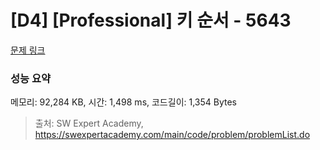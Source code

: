 # [D4] [Professional] 키 순서 - 5643 

[문제 링크](https://swexpertacademy.com/main/code/problem/problemDetail.do?contestProbId=AWXQsLWKd5cDFAUo) 

### 성능 요약

메모리: 92,284 KB, 시간: 1,498 ms, 코드길이: 1,354 Bytes



> 출처: SW Expert Academy, https://swexpertacademy.com/main/code/problem/problemList.do